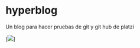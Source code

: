 # hyperblog
Un blog para hacer pruebas de git y git hub de platzi

[![](https://i.imgur.com/NQk42lP.png)]

